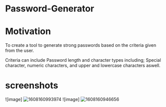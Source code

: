 # Password-Generator

# Motivation
To create a tool to generate strong passwords based on the criteria given from the user.

Criteria can include Password length and character types including; Special character, numeric characters, and upper and lowercase characters aswell.

# screenshots
![image] ![1608160993974](https://user-images.githubusercontent.com/74391557/102419228-5f9e7d80-3fcd-11eb-9c85-110c30d8b6e8.png)
![image] ![1608160946656](https://user-images.githubusercontent.com/74391557/102419271-70e78a00-3fcd-11eb-988b-f7f610441151.png)
